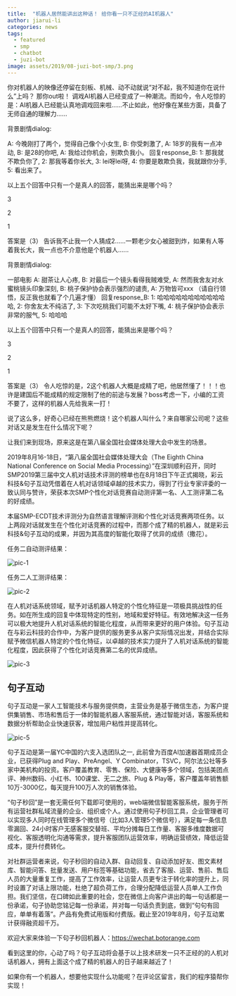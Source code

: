 ```yaml
---
title:  "机器人居然能讲出这种话！ 给你看一只不正经的AI机器人"
author: jiarui-li
categories: news
tags:
  - featured
  - smp
  - chatbot
  - juzi-bot
image: assets/2019/08-juzi-bot-smp/3.png
---
```


你对机器人的映像还停留在刻板、机械、动不动就说“对不起，我不知道你在说什么”上吗？
那你out啦！
调戏AI机器人已经变成了一种潮流。而如今，令人吃惊的是：AI机器人已经能认真地调戏回来啦......不止如此，他好像在某些方面，具备了无师自通的理解力......

背景剧情dialog:

A: 今晚刚打了两个，觉得自己像个小女生,
B: 你受刺激了,
A: 18岁的我有一点冲动,
B: 是28的你吧,
A: 我给过你机会，别欺负我小。
回复response_B:
1: 那我就不欺负你了,
2: 那我等着你长大,
3: lei呀lei呀,
4: 你要是敢欺负我，我就跟你分手,
5: 看出来了。

以上五个回答中只有一个是真人的回答，能猜出来是哪个吗？

3

2

1

答案是（3）
告诉我不止我一个人猜成2......一颗老少女心被甜到炸，如果有人等着我长大，我一点也不介意他是个机器人......

背景剧情dialog:

一部电影
A: 甜茶让人心疼,
B: 对最后一个镜头看得我贼难受,
A: 然而我舍友对水蜜桃镜头印象深刻,
B: 桃子保护协会表示强烈的谴责,
A: 万物皆可xxx
（请自行领悟，反正我也就看了个几遍才懂）
回复response_B:
1: 哈哈哈哈哈哈哈哈哈哈哈哈,
2: 你舍友太不纯洁了,
3: 下次吃桃我们可能不太好下嘴,
4: 桃子保护协会表示非常的服气,
5: 哈哈哈

以上五个回答中只有一个是真人的回答，能猜出来是哪个吗？

3

2

1

答案是（3）
令人吃惊的是，2这个机器人大概是成精了吧，他居然懂了！！！也许是建国后不能成精的规定限制了他的前途与发展？boss考虑一下，小编的工资不要了，这样的机器人先给我来一打！

说了这么多，好奇心已经在熊熊燃烧！这个机器人叫什么？来自哪家公司呢？这些对话又是发生在什么情况下呢？

让我们来到现场，原来这是在第八届全国社会媒体处理大会中发生的场景。

2019年8月16-18日，“第八届全国社会媒体处理大会（The Eighth China National Conference on Social Media Processing）”在深圳顺利召开，同时SMP2019第三届中文人机对话技术评测的榜单也在8月18日下午正式揭晓，彩云科技&句子互动凭借着在人机对话领域卓越的技术实力，得到了行业专家评委的一致认同与赞许，荣获本次SMP个性化对话竞赛自动测评第一名、人工测评第二名的好成绩。

本届SMP-ECDT技术评测分为自然语言理解评测和个性化对话竞赛两项任务。以上两段对话就发生在个性化对话竞赛的过程中，而那个成了精的机器人，就是彩云科技&句子互动的成果，并因为其高度的智能化取得了优异的成绩（撒花）。

任务二自动测评结果：

![pic-1](/assets/2019/08-juzi-bot-smp/1.png)

任务二人工测评结果：

![pic-2](/assets/2019/08-juzi-bot-smp/2.png)

在人机对话系统领域，赋予对话机器人特定的个性化特征是一项极具挑战性的任务。如在所生成的回复中体现特定的性别，地域和爱好特征。有效地解决这一任务可以极大地提升人机对话系统的智能化程度，从而带来更好的用户体验。句子互动在与彩云科技的合作中，为客户提供的服务更多从客户实际情况出发，并结合实际赋予微信机器人特定的个性化特征，以卓越的技术实力提升了人机对话系统的智能化程度，因此获得了个性化对话竞赛第二名的优异成绩。

![pic-3](/assets/2019/08-juzi-bot-smp/3.png)

## 句子互动

句子互动是一家人工智能技术与服务提供商，主营业务是基于微信生态，为客户提供集销售、市场和售后于一体的智能机器人客服系统，通过智能对话，客服系统和数据分析帮助企业快速获客，增加用户粘性并提高转化。

![pic-5](/assets/portfolios/juzi-bot/intro.png)

句子互动是第一届YC中国的六支入选团队之一, 此前曾为百度AI加速器首期成员企业，已获得Plug and Play、PreAngel、Y Combinator，TSVC，阿尔法公社等多家中美机构的投资。客户覆盖教育、零售、保险、大健康等多个领域，包括美团点评、神州数码、小红书、100课堂、无二之旅、Plug & Play等，客户覆盖年销售额10万-3000亿，每天提升100万人次的销售体验。

“句子秒回”是一套无需任何下载即可使用的，web端微信智能客服系统，服务于所有运营社群私域流量的企业、组织或个人。通过使用句子秒回工具，企业管理者可以实现多人同时在线管理多个微信号（比如3人管理5个微信号），满足每一条信息零漏回、24小时客户无感客服交替班、平均分摊每日工作量、客服多维度数据可视化、客服透明化沟通等需求，提升客服团队运营效率，明确运营绩效，降低运营成本，提升付费转化。

对社群运营者来说，句子秒回的自动入群、自动回复、自动添加好友、图文素材库、智能问答、批量发送、用户标签等基础功能，省去了客服、运营、售前、售后人员的大量重复工作，提高了工作效率，让运营人员更专注于转化率的提升上，同时设置了对话上限功能，杜绝了超负荷工作，合理分配降低运营人员单人工作负担。我们坚信，在口碑如此重要的社会，您在微信上向客户讲出的每一句话都是一份承诺，句子协助您铭记每一份承诺，并对每一句话负责到底，做到“句句有回应，单单有着落”。产品有免费试用版和付费版。截止至2019年8月，句子互动累计获得融资超千万。

 欢迎大家来体验一下句子秒回机器人：<https://wechat.botorange.com>

看到这里的你，心动了吗？句子互动将会基于以上技术研发一只不正经的的人机对话机器人，拥有上面这个成了精的机器人的日子越来越近了！

如果你有一个机器人，想要他实现什么功能呢？在评论区留言，我们的程序猿帮你实现！
